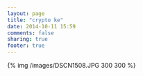 ```yaml
---
layout: page
title: "crypto ke"
date: 2014-10-11 15:59
comments: false
sharing: true
footer: true
---
```

{% img /images/DSCN1508.JPG 300 300 %}
